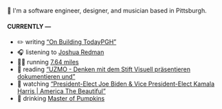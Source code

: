 👋 I'm a software engineer, designer, and musician based in Pittsburgh.

#### CURRENTLY —

* ✏️ writing [“On Building TodayPGH”](https://amoscato.com/journal/on-building-todaypgh/)
* 🎧 listening to [Joshua Redman](https://www.last.fm/music/Joshua+Redman/_/Stop+This+Train)
* 🏃‍♂️ running [7.64 miles](https://www.strava.com/activities/4308264841)
* 📘 reading [“UZMO - Denken mit dem Stift Visuell präsentieren dokumentieren und”](https://www.goodreads.com/book/show/22713395-uzmo---denken-mit-dem-stift-visuell-pr-sentieren-dokumentieren-und)
* 🍿 watching [“President-Elect Joe Biden &amp; Vice President-Elect Kamala Harris | America The Beautiful”](https://youtu.be/xJc_SRsbGS0)
* 🍺 drinking [Master of Pumpkins](https://untappd.com/user/namoscato/checkin/954066263)
